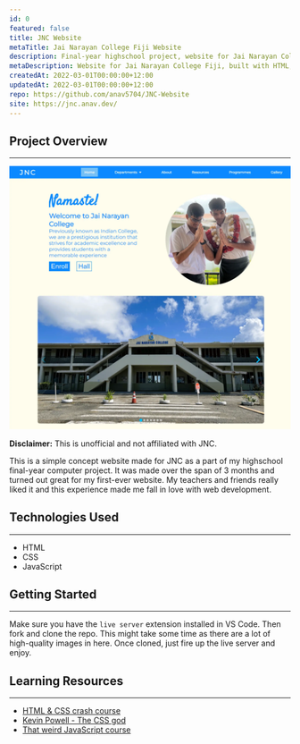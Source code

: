 ```yaml
---
id: 0
featured: false
title: JNC Website
metaTitle: Jai Narayan College Fiji Website
description: Final-year highschool project, website for Jai Narayan College.
metaDescription: Website for Jai Narayan College Fiji, built with HTML, CSS and JavaScript.
createdAt: 2022-03-01T00:00:00+12:00
updatedAt: 2022-03-01T00:00:00+12:00
repo: https://github.com/anav5704/JNC-Website
site: https://jnc.anav.dev/
---
```


## Project Overview

---

[![JNC Website Demo](./images//jnc-website-demo.webp)](https://jnc.anav.dev/)

**Disclaimer:** This is unofficial and not affiliated with JNC.

This is a simple concept website made for JNC as a part of my highschool final-year computer project. It was made over the span of 3 months and turned out great for my first-ever website. My teachers and friends really liked it and this experience made me fall in love with web development.

## Technologies Used

---

-   HTML
-   CSS
-   JavaScript

## Getting Started

---

Make sure you have the `live server` extension installed in VS Code. Then fork and clone the repo. This might take some time as there are a lot of high-quality images in here. Once cloned, just fire up the live server and enjoy.

## Learning Resources

---

-   [HTML & CSS crash course](https://www.youtube.com/watch?v=C5QFHp1oAws)
-   [Kevin Powell - The CSS god](https://www.youtube.com/@KevinPowell)
-   [That weird JavaScript course](https://youtube.com/playlist?list=PL0vfts4VzfNixzfaQWwDUg3W5TRbE7CyI&si=4MbDrWANpBb23RYT)
